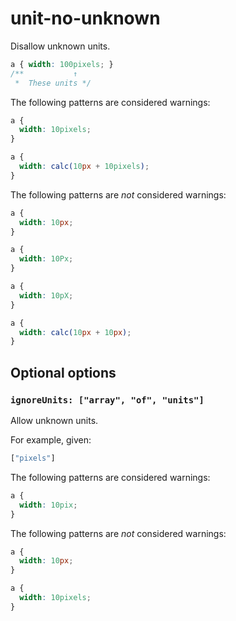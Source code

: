 # unit-no-unknown

Disallow unknown units.

```css
a { width: 100pixels; }
/**           ↑
 *  These units */
```

The following patterns are considered warnings:

```css
a {
  width: 10pixels;
}
```

```css
a {
  width: calc(10px + 10pixels);
}
```

The following patterns are *not* considered warnings:

```css
a {
  width: 10px;
}  
```

```css
a {
  width: 10Px;
}  
```

```css
a {
  width: 10pX;
}  
```

```css
a {
  width: calc(10px + 10px);
}
```

## Optional options

### `ignoreUnits: ["array", "of", "units"]`

Allow unknown units.

For example, given:

```js
["pixels"]
```

The following patterns are considered warnings:

```css
a {
  width: 10pix;
}
```

The following patterns are *not* considered warnings:

```css
a {
  width: 10px;
}
```

```css
a {
  width: 10pixels;
}
```
